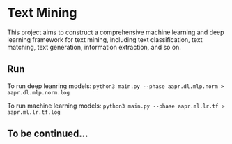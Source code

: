 # Text Mining
This project aims to construct a comprehensive machine learning and deep learning framework for text mining, 
including text classification, text matching, text generation, information extraction, and so on.

## Run
To run deep leanring models:
`python3 main.py --phase aapr.dl.mlp.norm > aapr.dl.mlp.norm.log`

To run machine learning models:
`python3 main.py --phase aapr.ml.lr.tf > aapr.ml.lr.tf.log`

## To be continued...